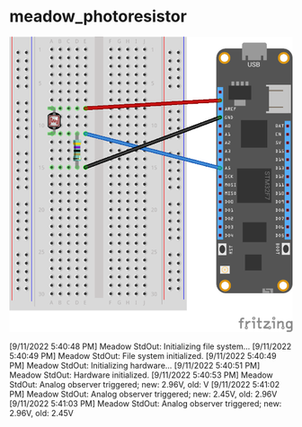 # meadow_photoresistor

![GitHub Logo](Sketch_bb.png)

[9/11/2022 5:40:48 PM] Meadow StdOut: Initializing file system...
[9/11/2022 5:40:49 PM] Meadow StdOut: File system initialized.
[9/11/2022 5:40:49 PM] Meadow StdOut: Initializing hardware...
[9/11/2022 5:40:51 PM] Meadow StdOut: Hardware initialized.
[9/11/2022 5:40:53 PM] Meadow StdOut: Analog observer triggered; new: 2.96V, old: V
[9/11/2022 5:41:02 PM] Meadow StdOut: Analog observer triggered; new: 2.45V, old: 2.96V
[9/11/2022 5:41:03 PM] Meadow StdOut: Analog observer triggered; new: 2.96V, old: 2.45V
